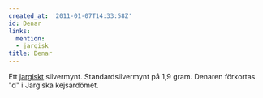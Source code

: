 ```yaml
---
created_at: '2011-01-07T14:33:58Z'
id: Denar
links:
  mention:
  - jargisk
title: Denar
---
```


Ett [jargiskt] silvermynt. Standardsilvermynt på 1,9 gram. Denaren förkortas "d" i Jargiska
kejsardömet.

  [jargiskt]: jargisk
